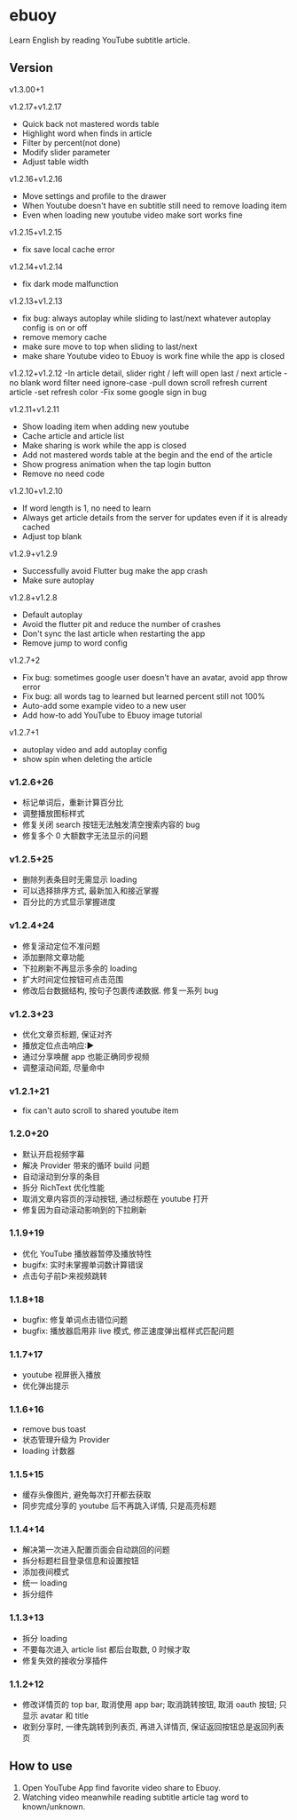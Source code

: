 # ebuoy

Learn English by reading YouTube subtitle article.

## Version
v1.3.00+1

v1.2.17+v1.2.17
- Quick back not mastered words table 
- Highlight word when finds in article 
- Filter by percent(not done)
- Modify slider parameter
- Adjust table width

v1.2.16+v1.2.16
- Move settings and profile to the drawer
- When Youtube doesn't have en subtitle still need to remove loading item
- Even when loading new youtube video make sort works fine

v1.2.15+v1.2.15
- fix save local cache error

v1.2.14+v1.2.14
- fix dark mode malfunction

v1.2.13+v1.2.13
- fix bug: always autoplay while sliding to last/next whatever autoplay config is on or  off 
- remove memory cache
- make sure move to top when sliding to last/next
- make share Youtube video to Ebuoy is work fine while the app is closed

v1.2.12+v1.2.12
-In article detail, slider right / left will open last / next article
-no blank word filter need ignore-case
-pull down scroll refresh current article
-set refresh color
-Fix some google sign in bug

v1.2.11+v1.2.11
- Show loading item when adding new youtube
- Cache article and article list
- Make sharing is work while the app is closed
- Add not mastered words table at the begin and the end of the article
- Show progress animation when the tap login button
- Remove no need code

v1.2.10+v1.2.10
- If word length is 1, no need to learn
- Always get article details from the server for updates even if it is already cached
- Adjust top blank

v1.2.9+v1.2.9
- Successfully avoid Flutter bug make the app crash
- Make sure autoplay

v1.2.8+v1.2.8
- Default autoplay
- Avoid the flutter pit and reduce the number of crashes
- Don't sync the last article when restarting the app
- Remove jump to word config

v1.2.7+2
- Fix bug: sometimes google user doesn't have an avatar, avoid app throw error
- Fix bug: all words tag to learned but learned percent still not 100%
- Auto-add some example video to a new user
- Add how-to add YouTube to Ebuoy image tutorial

v1.2.7+1
- autoplay video and add autoplay config
- show spin when deleting the article

### v1.2.6+26
- 标记单词后，重新计算百分比
- 调整播放图标样式
- 修复关闭 search 按钮无法触发清空搜索内容的 bug
- 修复多个 0 大额数字无法显示的问题
### v1.2.5+25
- 删除列表条目时无需显示 loading
- 可以选择排序方式, 最新加入和接近掌握
- 百分比的方式显示掌握进度
### v1.2.4+24
- 修复滚动定位不准问题
- 添加删除文章功能
- 下拉刷新不再显示多余的 loading
- 扩大时间定位按钮可点击范围
- 修改后台数据结构, 按句子包裹传递数据. 修复一系列 bug
### v1.2.3+23
- 优化文章页标题, 保证对齐
- 播放定位点击响应:▶
- 通过分享唤醒 app 也能正确同步视频
- 调整滚动间距, 尽量命中
### v1.2.1+21
- fix can't auto scroll to shared youtube item
### 1.2.0+20
- 默认开启视频字幕
- 解决 Provider 带来的循环 build 问题
- 自动滚动到分享的条目
- 拆分 RichText 优化性能
- 取消文章内容页的浮动按钮, 通过标题在 youtube 打开
- 修复因为自动滚动影响到的下拉刷新
### 1.1.9+19
- 优化 YouTube 播放器暂停及播放特性
- bugifx: 实时未掌握单词数计算错误
- 点击句子前▷来视频跳转

### 1.1.8+18
- bugfix: 修复单词点击错位问题
- bugfix: 播放器启用非 live 模式, 修正速度弹出框样式匹配问题
### 1.1.7+17
- youtube 视屏嵌入播放
- 优化弹出提示
### 1.1.6+16
- remove bus toast
- 状态管理升级为 Provider
- loading 计数器

### 1.1.5+15
- 缓存头像图片, 避免每次打开都去获取
- 同步完成分享的 youtube 后不再跳入详情, 只是高亮标题

### 1.1.4+14
- 解决第一次进入配置页面会自动跳回的问题
- 拆分标题栏目登录信息和设置按钮
- 添加夜间模式
- 统一 loading
- 拆分组件
### 1.1.3+13

- 拆分 loading
- 不要每次进入 article list 都后台取数, 0 时候才取
- 修复失效的接收分享插件

### 1.1.2+12

- 修改详情页的 top bar, 取消使用 app bar; 取消跳转按钮, 取消 oauth 按钮; 只显示 avatar 和 title
- 收到分享时, 一律先跳转到列表页, 再进入详情页, 保证返回按钮总是返回列表页

## How to use

1. Open YouTube App find favorite video share to Ebuoy.
2. Watching video meanwhile reading subtitle article tag word to known/unknown.


